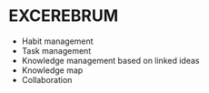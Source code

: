 # EXCEREBRUM

- Habit management
- Task management
- Knowledge management based on linked ideas
- Knowledge map
- Collaboration
